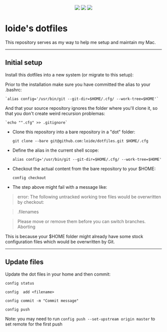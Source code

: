 <p align="center">
  <div align="center">
    <a href="https://travis-ci.org/loide/dotfiles"><img src="https://travis-ci.org/loide/dotfiles.svg?branch=master" /></a>
    <img src="https://img.shields.io/github/last-commit/loide/dotfiles.svg" />
    <img src="https://img.shields.io/badge/platforms-macos%20%7C%20linux-blue.svg" />
  </div>
</p>

# loide's dotfiles
This repository serves as my way to help me setup and maintain my Mac.

----
## Initial setup
Install this dotfiles into a new system (or migrate to this setup):

Prior to the installation make sure you have committed the alias to your
.bashrc:

	`alias config='/usr/bin/git --git-dir=$HOME/.cfg/ --work-tree=$HOME'`

And that your source repository ignores the folder where you'll clone it, so
that you don't create weird recursion problemas:

	`echo "".cfg" >> .gitignore`

- Clone this repository into a bare repository in a "dot" folder:

    `git clone --bare git@github.com:loide/dotfiles.git $HOME/.cfg`

- Define the alias in the current shell scope:

    `alias config='/usr/bin/git --git-dir=$HOME/.cfg/ --work-tree=$HOME'`

- Checkout the actual content from the bare repository to your $HOME:

    `config checkout`

- The step above might fail with a message like:
>error: The following untracked working tree files would be overwritten by
>checkout:

>  .filenames

> Please move or remove them before you can switch branches.
Aborting

This is because your $HOME folder might already have some stock configuration
files which would be overwritten by Git.

----
## Update files

Update the dot files in your home and then commit:

`config status`

`config  add <filename>`

`config commit -m "Commit message"`

`config push`

Note: you may need to run `config push --set-upstream origin master` to set
remote for the first push
